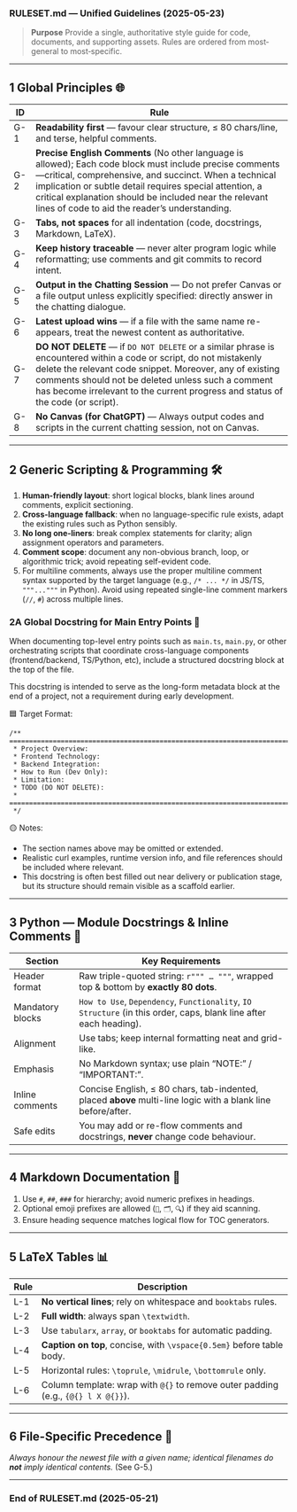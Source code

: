 ### RULESET.md — Unified Guidelines (2025-05-23)

> **Purpose**  Provide a single, authoritative style guide for code, documents,
> and supporting assets. Rules are ordered from most‐general to most‐specific.

---

## 1  Global Principles   🌐

| ID  | Rule                                                                                                                      |
| --- | ------------------------------------------------------------------------------------------------------------------------- |
| G-1 | **Readability first** — favour clear structure, ≤ 80 chars/line, and terse, helpful comments.                             |
| G-2  | **Precise English Comments** (No other language is allowed); Each code block must include precise comments—critical, comprehensive, and succinct. When a technical implication or subtle detail requires special attention, a critical explanation should be included near the relevant lines of code to aid the reader’s understanding.                 |
| G-3 | **Tabs, not spaces** for all indentation (code, docstrings, Markdown, LaTeX).                                             |
| G-4 | **Keep history traceable** — never alter program logic while reformatting; use comments and git commits to record intent. |
| G-5 | **Output in the Chatting Session** — Do not prefer Canvas or a file output unless explicitly specified: directly answer in the chatting dialogue.       |
| G-6 | **Latest upload wins** — if a file with the same name re-appears, treat the newest content as authoritative.              |
| G-7 | **DO NOT DELETE** — if `DO NOT DELETE` or a similar phrase is encountered within a code or script, do not mistakenly delete the relevant code snippet. Moreover, any of existing comments should not be deleted unless such a comment has become irrelevant to the current progress and status of the code (or script).              |
| G-8 | **No Canvas (for ChatGPT)** — Always output codes and scripts in the current chatting session, not on Canvas.              |

---

## 2  Generic Scripting & Programming   🛠️

1. **Human-friendly layout**: short logical blocks, blank lines around comments, explicit sectioning.
2. **Cross-language fallback**: when no language-specific rule exists, adapt the existing rules such as Python sensibly.
3. **No long one-liners**: break complex statements for clarity; align assignment operators and parameters.
4. **Comment scope**: document any non-obvious branch, loop, or algorithmic trick; avoid repeating self-evident code.
5. For multiline comments, always use the proper multiline comment syntax
   supported by the target language (e.g., `/* ... */` in JS/TS, `"""..."""` in Python).
   Avoid using repeated single-line comment markers (`//`, `#`) across multiple lines.

### 2A  Global Docstring for Main Entry Points   📘

When documenting top-level entry points such as `main.ts`, `main.py`, or
other orchestrating scripts that coordinate cross-language components
(frontend/backend, TS/Python, etc), include a structured docstring block at
the top of the file.

This docstring is intended to serve as the long-form metadata block at the
end of a project, not a requirement during early development.

🟦 Target Format:

    /** ============================================================================
     * Project Overview:
     * Frontend Technology:
     * Backend Integration:
     * How to Run (Dev Only):
     * Limitation:
     * TODO (DO NOT DELETE):
     * ============================================================================
     */

🟡 Notes:

- The section names above may be omitted or extended.
- Realistic curl examples, runtime version info, and file references should
  be included where relevant.
- This docstring is often best filled out near delivery or publication stage,
  but its structure should remain visible as a scaffold earlier.


---

## 3  Python — Module Docstrings & Inline Comments   🐍

| Section          | Key Requirements                                                                                                  |
| ---------------- | ----------------------------------------------------------------------------------------------------------------- |
| Header format    | Raw triple-quoted string: `r""" … """`, wrapped top & bottom by **exactly 80 dots**.                              |
| Mandatory blocks | `How to Use`, `Dependency`, `Functionality`, `IO Structure` (in this order, caps, blank line after each heading). |
| Alignment        | Use tabs; keep internal formatting neat and grid-like.                                                            |
| Emphasis         | No Markdown syntax; use plain “NOTE:” / “IMPORTANT:”.                                                             |
| Inline comments  | Concise English, ≤ 80 chars, tab-indented, placed **above** multi-line logic with a blank line before/after.      |
| Safe edits       | You may add or re-flow comments and docstrings, **never** change code behaviour.                                  |

---

## 4  Markdown Documentation   📄

1. Use `#`, `##`, `###` for hierarchy; avoid numeric prefixes in headings.
2. Optional emoji prefixes are allowed (`📐`, `🗂️`, `🔍`) if they aid scanning.
3. Ensure heading sequence matches logical flow for TOC generators.

---

## 5  LaTeX Tables   📊

| Rule | Description                                                                       |
| ---- | --------------------------------------------------------------------------------- |
| L-1  | **No vertical lines**; rely on whitespace and `booktabs` rules.                   |
| L-2  | **Full width**: always span `\textwidth`.                                         |
| L-3  | Use `tabularx`, `array`, or `booktabs` for automatic padding.                     |
| L-4  | **Caption on top**, concise, with `\vspace{0.5em}` before table body.             |
| L-5  | Horizontal rules: `\toprule`, `\midrule`, `\bottomrule` only.                     |
| L-6  | Column template: wrap with `@{}` to remove outer padding (e.g., `{@{} l X @{}}`). |

---

## 6  File-Specific Precedence   📁

*Always honour the newest file with a given name; identical filenames do **not** imply identical contents.* (See G-5.)

---

### End of RULESET.md (2025-05-21)